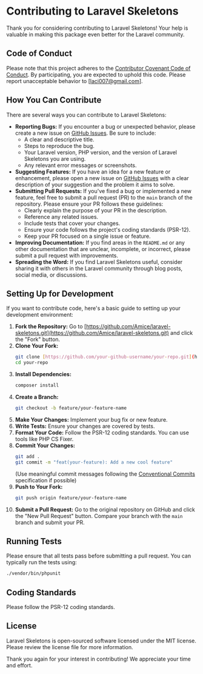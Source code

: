 # Contributing to Laravel Skeletons

Thank you for considering contributing to Laravel Skeletons! Your help is valuable in making this package even better for the Laravel community.

## Code of Conduct

Please note that this project adheres to the [Contributor Covenant Code of Conduct](https://www.contributor-covenant.org/version/2/0/code_of_conduct/). By participating, you are expected to uphold this code. Please report unacceptable behavior to [laci007@gmail.com].

## How You Can Contribute

There are several ways you can contribute to Laravel Skeletons:

* **Reporting Bugs:** If you encounter a bug or unexpected behavior, please create a new issue on [GitHub Issues](https://github.com/Amice/laravel-skeletons.git/issues). Be sure to include:
    * A clear and descriptive title.
    * Steps to reproduce the bug.
    * Your Laravel version, PHP version, and the version of Laravel Skeletons you are using.
    * Any relevant error messages or screenshots.
* **Suggesting Features:** If you have an idea for a new feature or enhancement, please open a new issue on [GitHub Issues](https://github.com/Amice/laravel-skeletons.git/issues) with a clear description of your suggestion and the problem it aims to solve.
* **Submitting Pull Requests:** If you've fixed a bug or implemented a new feature, feel free to submit a pull request (PR) to the `main` branch of the repository. Please ensure your PR follows these guidelines:
    * Clearly explain the purpose of your PR in the description.
    * Reference any related issues.
    * Include tests that cover your changes.
    * Ensure your code follows the project's coding standards (PSR-12).
    * Keep your PR focused on a single issue or feature.
* **Improving Documentation:** If you find areas in the `README.md` or any other documentation that are unclear, incomplete, or incorrect, please submit a pull request with improvements.
* **Spreading the Word:** If you find Laravel Skeletons useful, consider sharing it with others in the Laravel community through blog posts, social media, or discussions.

## Setting Up for Development

If you want to contribute code, here's a basic guide to setting up your development environment:

1.  **Fork the Repository:** Go to [https://github.com/Amice/laravel-skeletons.git](https://github.com/Amice/laravel-skeletons.git) and click the "Fork" button.
2.  **Clone Your Fork:**
    ```bash
    git clone [https://github.com/your-github-username/your-repo.git](https://github.com/your-github-username/your-repo.git)
    cd your-repo
    ```
3.  **Install Dependencies:**
    ```bash
    composer install
    ```
4.  **Create a Branch:**
    ```bash
    git checkout -b feature/your-feature-name
    ```
5.  **Make Your Changes:** Implement your bug fix or new feature.
6.  **Write Tests:** Ensure your changes are covered by tests.
7.  **Format Your Code:** Follow the PSR-12 coding standards. You can use tools like PHP CS Fixer.
8.  **Commit Your Changes:**
    ```bash
    git add .
    git commit -m "feat(your-feature): Add a new cool feature"
    ```
    (Use meaningful commit messages following the [Conventional Commits](https://www.conventionalcommits.org/en/v1.0.0/) specification if possible)
9.  **Push to Your Fork:**
    ```bash
    git push origin feature/your-feature-name
    ```
10. **Submit a Pull Request:** Go to the original repository on GitHub and click the "New Pull Request" button. Compare your branch with the `main` branch and submit your PR.

## Running Tests

Please ensure that all tests pass before submitting a pull request. You can typically run the tests using:

```bash
./vendor/bin/phpunit
```

## Coding Standards
Please follow the PSR-12 coding standards.

## License
Laravel Skeletons is open-sourced software licensed under the MIT license. Please review the license file for more information.

Thank you again for your interest in contributing! We appreciate your time and effort.
